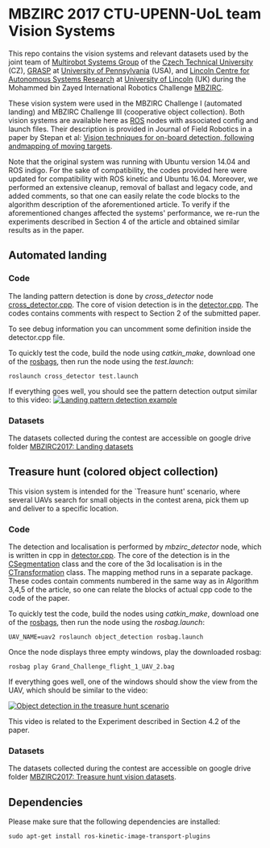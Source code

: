 # MBZIRC 2017 CTU-UPENN-UoL team Vision Systems

This repo contains the vision systems and relevant datasets used by the joint team of [Multirobot Systems Group](https://mrs.felk.cvut.cz) of the [Czech Technical University](https://www.cvut.cz) (CZ), [GRASP](https://grasp.upenn.edu) at [University of Pennsylvania](https://www.upenn.edu) (USA), and [Lincoln Centre for Autonomous Systems Research](http://lcas.lincoln.ac.uk) at [University of Lincoln](https://lincoln.ac.uk) (UK) during the Mohammed bin Zayed International Robotics Challenge [MBZIRC](https://Www.mbzirc.com).

These vision system were used in the MBZIRC Challenge I (automated landing) and MBZIRC Challenge III (cooperative object collection).
Both vision systems are available here as [ROS](https://www.ros.org) nodes with associated config and launch files.
Their description is provided in Journal of Field Robotics in a paper by Stepan et al: [Vision techniques for on-board detection, following andmapping of moving targets](https://www.researchgate.net/profile/Tomas_Krajnik/publication/329370827_Vision_techniques_for_on-board_detection_following_and_mapping_of_moving_targets_STEPAN_et_al/links/5c93ef4f45851506d7222942/Vision-techniques-for-on-board-detection-following-and-mapping-of-moving-targets-STEPAN-et-al.pdf).

Note that the original system was running with Ubuntu version 14.04 and ROS indigo.
For the sake of compatibility, the codes provided here were updated for compatibility with ROS kinetic and Ubuntu 16.04.
Moreover, we performed an extensive cleanup, removal of ballast and legacy code, and added comments, so that one can easily relate the code blocks to the algorithm description of the aforementioned article.
To verify if the aforementioned changes affected the systems' performance, we re-run the experiments described in Section 4 of the article and obtained similar results as in the paper.

## Automated landing 

### Code 

The landing pattern detection is done by *cross_detector* node [cross_detector.cpp](https://github.com/gestom/MBZIRC_2017_vision/blob/master/cross_detector/src/cross_detector.cpp).
The core of vision detection is in the [detector.cpp](https://github.com/gestom/MBZIRC_2017_vision/blob/master/cross_detector/src/detector.cpp).
The codes contains comments with respect to Section 2 of the submitted paper.

To see debug information you can uncomment some definition inside the detector.cpp file.

To quickly test the code, build the node using *catkin_make*, download one of the [rosbags](https://drive.google.com/open?id=12JMtMRwAxuQDOIvuAB3Pw12v5sdFLBfq), then run the node using the *test.launch*:

```roslaunch cross_detector test.launch```

If everything goes well, you should see the pattern detection output similar to this video:
[![Landing pattern detection example](https://github.com/gestom/MBZIRC_2017_vision/blob/master/landing.jpg)](https://youtu.be/rBRpL17b66s)

### Datasets

The datasets collected during the contest are accessible on google drive folder [MBZIRC2017:  Landing datasets](https://drive.google.com/drive/folders/1Er9TcR6by7SloJWd5UItLLAvSvsILtbK?usp=sharing)

## Treasure hunt (colored object collection)

This vision system is intended for the `Treasure hunt' scenario, where several UAVs search for small objects in the contest arena, pick them up and deliver to a specific location.

### Code 

The detection and localisation is performed by *mbzirc_detector* node, which is written in cpp in [detector.cpp](https://github.com/gestom/MBZIRC_2017_vision/blob/master/object_detection/src/detection.cpp).
The core of the detection is in the [CSegmentation](https://github.com/gestom/MBZIRC_2017_vision/blob/master/object_detection/src/CSegmentation.cpp) class and the core of the 3d localisation is in the [CTransformation](https://github.com/gestom/MBZIRC_2017_vision/blob/master/object_detection/src/CTransformation.cpp) class.
The mapping method runs in a separate package. 
These codes contain comments numbered in the same way as in Algorithm 3,4,5 of the article, so one can relate the blocks of actual cpp code to the code of the paper.  

To quickly test the code, build the nodes using *catkin_make*, download one of the [rosbags](https://drive.google.com/open?id=12JMtMRwAxuQDOIvuAB3Pw12v5sdFLBfq), then run the node using the *rosbag.launch*:

```UAV_NAME=uav2 roslaunch object_detection rosbag.launch```

Once the node displays three empty windows, play the downloaded rosbag:
 
```rosbag play Grand_Challenge_flight_1_UAV_2.bag```

If everything goes well, one of the windows should show the view from the UAV, which should be similar to the video:

[![Object detection in the treasure hunt scenario](https://github.com/gestom/MBZIRC_2017_vision/blob/master/treasure.jpg)](https://youtu.be/mpUrTWHK3N8)

This video is related to the Experiment described in Section 4.2 of the paper.

### Datasets
 
The datasets collected during the contest are accessible on google drive folder [MBZIRC2017:  Treasure hunt vision datasets](https://drive.google.com/open?id=1tWgxXvr7SaWj2Dd4iZk2PaG5IJbCLQMM).

## Dependencies

Please make sure that the following dependencies are installed:

```sudo apt-get install ros-kinetic-image-transport-plugins```
